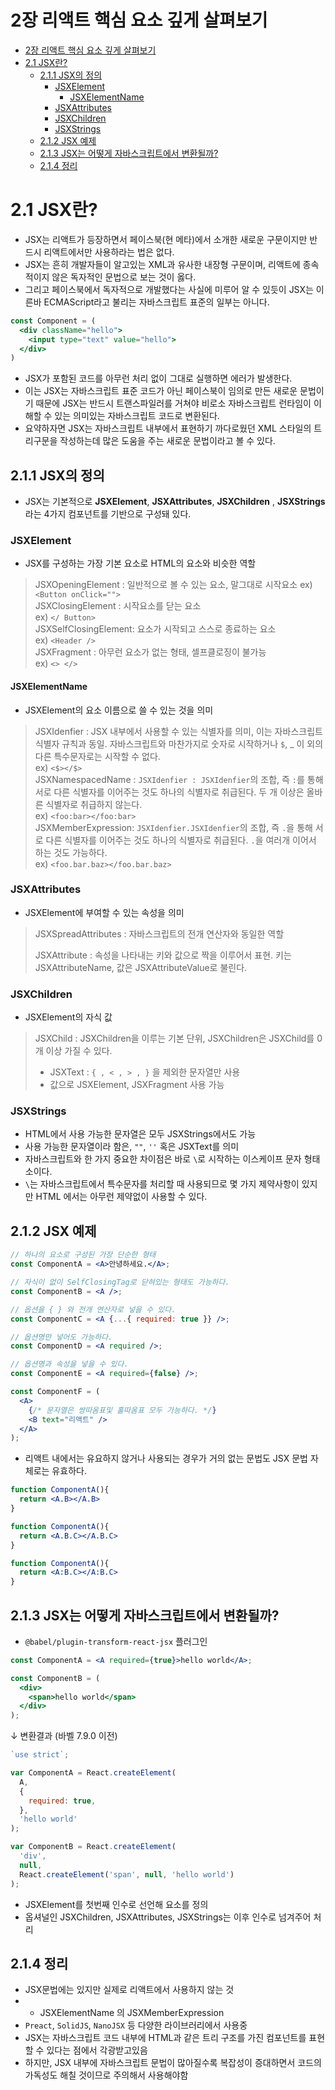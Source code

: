# 2장 리액트 핵심 요소 깊게 살펴보기

- [2장 리액트 핵심 요소 깊게 살펴보기](#2장-리액트-핵심-요소-깊게-살펴보기)
- [2.1 JSX란?](#21-jsx란)
  - [2.1.1 JSX의 정의](#211-jsx의-정의)
    - [JSXElement](#jsxelement)
      - [JSXElementName](#jsxelementname)
    - [JSXAttributes](#jsxattributes)
    - [JSXChildren](#jsxchildren)
    - [JSXStrings](#jsxstrings)
  - [2.1.2 JSX 예제](#212-jsx-예제)
  - [2.1.3 JSX는 어떻게 자바스크립트에서 변환될까?](#213-jsx는-어떻게-자바스크립트에서-변환될까)
  - [2.1.4 정리](#214-정리)

# 2.1 JSX란?

- JSX는 리액트가 등장하면서 페이스북(현 메타)에서 소개한 새로운 구문이지만 반드시 리액트에서만 사용하라는 법은 없다.
- JSX는 흔히 개발자들이 알고있는 XML과 유사한 내장형 구문이며, 리액트에 종속적이지 않은 독자적인 문법으로 보는 것이 옳다.
- 그리고 페이스북에서 독자적으로 개발했다는 사실에 미루어 알 수 있듯이 JSX는 이른바 ECMAScript라고 불리는 자바스크립트 표준의 일부는 아니다.

```jsx
const Component = (
  <div className="hello">
    <input type="text" value="hello">
  </div>
)
```

- JSX가 포함된 코드를 아무런 처리 없이 그대로 실행하면 에러가 발생한다.
- 이는 JSX는 자바스크립트 표준 코드가 아닌 페이스북이 임의로 만든 새로운 문법이기 때문에 JSX는 반드시 트랜스파일러를 거쳐야 비로소 자바스크립트 런타임이 이해할 수 있는 의미있는 자바스크립트 코드로 변환된다.
- 요약하자면 JSX는 자바스크립트 내부에서 표현하기 까다로웠던 XML 스타일의 트리구문을 작성하는데 많은 도움을 주는 새로운 문법이라고 볼 수 있다.

## 2.1.1 JSX의 정의

- JSX는 기본적으로 <b>JSXElement</b>, <b>JSXAttributes</b>, <b>JSXChildren</b> , <b>JSXStrings</b>라는 4가지 컴포넌트를 기반으로 구성돼 있다.

### JSXElement

- JSX를 구성하는 가장 기본 요소로 HTML의 요소와 비슷한 역할

> JSXOpeningElement : 일반적으로 볼 수 있는 요소, 말그대로 시작요소
> ex) `<Button onClick="">`  
> JSXClosingElement : 시작요소를 닫는 요소  
> ex) `</ Button>`  
> JSXSelfClosingElement: 요소가 시작되고 스스로 종료하는 요소  
> ex) `<Header />`  
> JSXFragment : 아무런 요소가 없는 형태, 셀프클로징이 불가능  
> ex) `<> </>`

#### JSXElementName

- JSXElement의 요소 이름으로 쓸 수 있는 것을 의미

> JSXIdenfier : JSX 내부에서 사용할 수 있는 식별자를 의미, 이는 자바스크립트 식별자 규칙과 동일. 자바스크립트와 마찬가지로 숫자로 시작하거나 `$`, \_ 이 외의 다른 특수문자로는 시작할 수 없다.  
> ex) `<$></$>`  
> JSXNamespacedName : `JSXIdenfier : JSXIdenfier`의 조합, 즉 `:`를 통해 서로 다른 식별자를 이어주는 것도 하나의 식별자로 취급된다. 두 개 이상은 올바른 식별자로 취급하지 않는다.  
> ex) `<foo:bar></foo:bar>`  
> JSXMemberExpression: `JSXIdenfier.JSXIdenfier`의 조합, 즉 `.`을 통해 서로 다른 식별자를 이어주는 것도 하나의 식별자로 취급된다. `.`을 여러개 이어서 하는 것도 가능하다.  
> ex) `<foo.bar.baz></foo.bar.baz>`

### JSXAttributes

- JSXElement에 부여할 수 있는 속성을 의미

> JSXSpreadAttributes : 자바스크립트의 전개 연산자와 동일한 역할
>
> JSXAttribute : 속성을 나타내는 키와 값으로 짝을 이루어서 표현. 키는 JSXAttributeName, 값은 JSXAttributeValue로 불린다.

### JSXChildren

- JSXElement의 자식 값

> JSXChild : JSXChildren을 이루는 기본 단위, JSXChildren은 JSXChild를 0개 이상 가질 수 있다.
>
> - JSXText : `{ , < , > , }` 을 제외한 문자열만 사용
> - 값으로 JSXElement, JSXFragment 사용 가능

### JSXStrings

- HTML에서 사용 가능한 문자열은 모두 JSXStrings에서도 가능
- 사용 가능한 문자열이라 함은, `""`, `''` 혹은 JSXText를 의미
- 자바스크립트와 한 가지 중요한 차이점은 바로 `\`로 시작하는 이스케이프 문자 형태소이다.
- `\`는 자바스크립트에서 특수문자를 처리할 때 사용되므로 몇 가지 제약사항이 있지만 HTML 에서는 아무런 제약없이 사용할 수 있다.

## 2.1.2 JSX 예제

```jsx
// 하나의 요소로 구성된 가장 단순한 형태
const ComponentA = <A>안녕하세요.</A>;

// 자식이 없이 SelfClosingTag로 닫혀있는 형태도 가능하다.
const ComponentB = <A />;

// 옵션을 { } 와 전개 연산자로 넣을 수 있다.
const ComponentC = <A {...{ required: true }} />;

// 옵션명만 넣어도 가능하다.
const ComponentD = <A required />;

// 옵션명과 속성을 넣을 수 있다.
const ComponentE = <A required={false} />;

const ComponentF = (
  <A>
    {/* 문자열은 쌍따옴표및 홀따옴표 모두 가능하다. */}
    <B text="리액트" />
  </A>
);
```

- 리액트 내에서는 유요하지 않거나 사용되는 경우가 거의 없는 문법도 JSX 문법 자체로는 유효하다.

```jsx
function ComponentA(){
  return <A.B></A.B>
}

function ComponentA(){
  return <A.B.C></A.B.C>
}

function ComponentA(){
  return <A:B.C></A:B.C>
}

```

## 2.1.3 JSX는 어떻게 자바스크립트에서 변환될까?

- `@babel/plugin-transform-react-jsx` 플러그인

```jsx
const ComponentA = <A required={true}>hello world</A>;

const ComponentB = (
  <div>
    <span>hello world</span>
  </div>
);
```

↓ 변환결과 (바벨 7.9.0 이전)

```js
`use strict`;

var ComponentA = React.createElement(
  A,
  {
    required: true,
  },
  'hello world'
);

var ComponentB = React.createElement(
  'div',
  null,
  React.createElement('span', null, 'hello world')
);
```

- JSXElement를 첫번째 인수로 선언해 요소를 정의
- 옵셔널인 JSXChildren, JSXAttributes, JSXStrings는 이후 인수로 넘겨주어 처리

## 2.1.4 정리

- JSX문법에는 있지만 실제로 리액트에서 사용하지 않는 것
- - JSXElementName 의 JSXMemberExpression
- `Preact`, `SolidJS`, `NanoJSX` 등 다양한 라이브러리에서 사용중
- JSX는 자바스크립트 코드 내부에 HTML과 같은 트리 구조를 가진 컴포넌트를 표현할 수 있다는 점에서 각광받고있음
- 하지만, JSX 내부에 자바스크립트 문법이 많아질수록 복잡성이 증대하면서 코드의 가독성도 해칠 것이므로 주의해서 사용해야함
